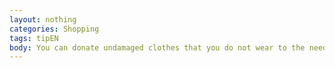 ```yaml
---
layout: nothing
categories: Shopping
tags: tipEN
body: You can donate undamaged clothes that you do not wear to the needy. You will make the donees happy, reduce your waste and contribute to protect the environment.
---
```

